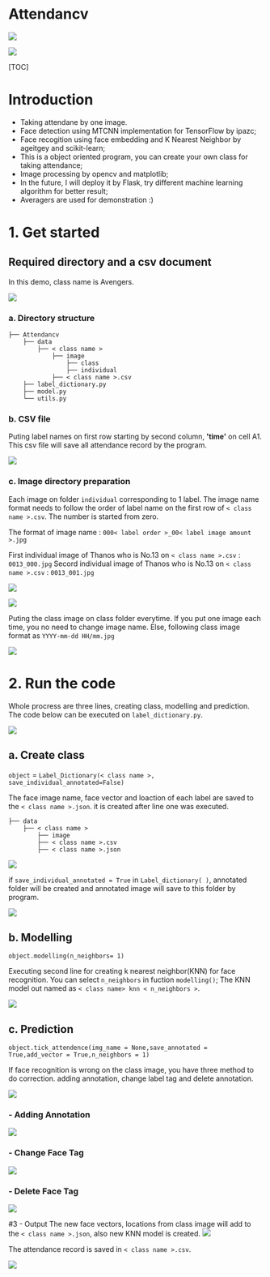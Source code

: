 # Attendancv

![](https://github.com/15077693d/Attendancv/blob/master/readme_img/2c.prediction.png?raw=true)

![](https://github.com/15077693d/Attendancv/blob/master/readme_img/3.result.png?raw=true)

[TOC]

# Introduction

- Taking attendane by one image.
- Face detection using MTCNN implementation for TensorFlow by ipazc;
- Face recogition using face embedding and K Nearest Neighbor by ageitgey and scikit-learn;
- This is a object oriented program, you can create your own class for taking attendance;
- Image processing by opencv and matplotlib;
- In the future, I will deploy it by Flask, try different machine learning algorithm for better result;
- Averagers are used for demonstration :)

# 1. Get started
## Required directory and a csv document
In this demo, class name is Avengers.

![](https://github.com/15077693d/Attendancv/blob/master/readme_img/1.createdoc.png?raw=true)

### a. Directory structure

	├── Attendancv
		├── data
			├── < class name >
				├── image
					├── class
					├── individual
				├── < class name >.csv
		├── label_dictionary.py           
		├── model.py
		└── utils.py
### b. CSV file
Puting label names on first row starting by second column, __'time'__ on cell A1.
This csv file will save all attendance record by the program.

![](https://github.com/15077693d/Attendancv/blob/master/readme_img/1.createtable.png?raw=true)

### c. Image directory preparation
Each image on folder ``individual`` corresponding to 1 label. The image name format needs to follow the order of label name on the first row of ``< class name >.csv``.
The number is started from zero.

The format of image name : ``000< label order >_00< label image amount >.jpg``

First individual image of Thanos who is No.13 on ``< class name >.csv``  :  ``0013_000.jpg``
Secord individual image of Thanos who is No.13 on ``< class name >.csv``  :  ``0013_001.jpg``

![](https://github.com/15077693d/Attendancv/blob/master/readme_img/1.createtable_2.png?raw=true)

![](https://github.com/15077693d/Attendancv/blob/master/readme_img/1.createindivdiual.png?raw=true)

Puting the class image on class folder everytime. If you put one image each time, you no need to change image name.
Else, following class image format as ``YYYY-mm-dd HH/mm.jpg``

![](https://github.com/15077693d/Attendancv/blob/master/readme_img/1.createclass.png?raw=true)

# 2. Run the code
Whole procress are three lines, creating class, modelling and prediction.
The code below can be executed on ``label_dictionary.py``.

![](https://github.com/15077693d/Attendancv/blob/master/readme_img/2.runcode.png?raw=true)

## a. Create class

`object` = `Label_Dictionary(< class name >, save_individual_annotated=False)`

The face image name, face vector and loaction of each label are saved to the ``< class name >.json``. it is created after line one was executed.

	├── data
		├── < class name >
			├── image
			├── < class name >.csv
			├── < class name >.json

![](https://github.com/15077693d/Attendancv/blob/master/readme_img/2a.detectindivdualface.png?raw=true)

if `save_individual_annotated = True` in `Label_dictionary( )`, annotated folder will be created and annotated image will save to this folder by program.

![](https://github.com/15077693d/Attendancv/blob/master/readme_img/2a.save_annotated1.png?raw=true)

## b. Modelling

`object.modelling(n_neighbors= 1)`

Executing second line for creating k nearest neighbor(KNN) for face recognition.
You can select `n_neighbors` in fuction `modelling()`;
The KNN model out named as ``< class name> knn < n_neighbors >``.

![](https://github.com/15077693d/Attendancv/blob/master/readme_img/2b.create_dict_model_1.png?raw=true)

## c. Prediction

`object.tick_attendence(img_name = None,save_annotated = True,add_vector = True,n_neighbors = 1)`

If face recognition is wrong on the class image, you have three method to do correction. adding annotation, change label tag and delete annotation.

![](https://github.com/15077693d/Attendancv/blob/master/readme_img/2c.prediction_annotation_1.png?raw=true)

### - Adding Annotation
![](https://github.com/15077693d/Attendancv/blob/master/readme_img/2c.prediction_annotation_2.png?raw=true)
### - Change Face Tag
![](https://github.com/15077693d/Attendancv/blob/master/readme_img/2c.prediction_annotation_3.png?raw=true)
### - Delete Face Tag
![](https://github.com/15077693d/Attendancv/blob/master/readme_img/2c.prediction_annotation_4.png?raw=true)

#3 - Output
The new face vectors, locations from class image will add to the `< class name >.json`, also new KNN model is created.
![](https://github.com/15077693d/Attendancv/blob/master/readme_img/2d.prediction_table_model.png?raw=true)

The attendance record is saved in `< class name >.csv`.

![](https://github.com/15077693d/Attendancv/blob/master/readme_img/3.result.png?raw=true)

